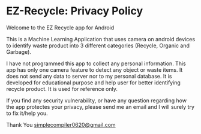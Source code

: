 # EZ-Recycle: Privacy Policy

Welcome to the EZ Recycle app for Android

This is a Machine Learning Application that uses camera on android devices to identify waste product into 3 different categories (Recycle, Organic and Garbage).

I have not programmed this app to collect any personal information. This app has only one camera feature to detect any object or waste items.
It does not send any data to server nor to my personal database.  It is developed for educational purpose and help user for better identifying recycle product.
It is used for reference only.

If you find any security vulnerability, or have any question regarding how the app protectes your privacy, please send me an email and I will surely try to fix it/help you.

Thank You
simplecompiler0620@gmail.com

